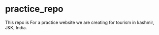 # practice_repo
This repo is For a practice website we are creating for tourism in kashmir, J&K, India.
